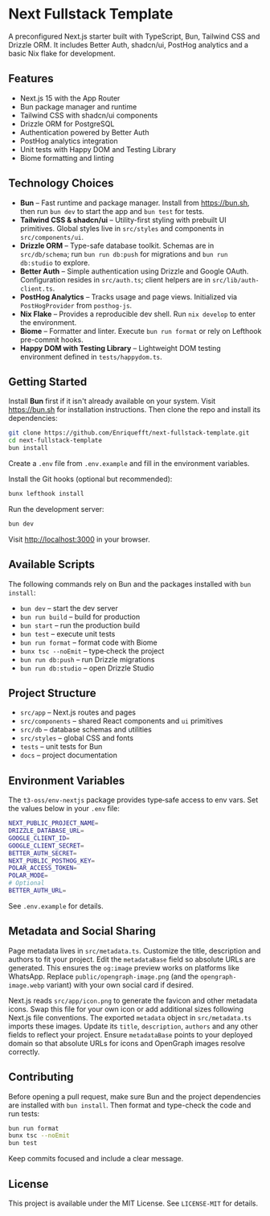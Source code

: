 # Next Fullstack Template

A preconfigured Next.js starter built with TypeScript, Bun, Tailwind CSS and
Drizzle ORM. It includes Better Auth, shadcn/ui, PostHog analytics and a basic
Nix flake for development.

## Features

- Next.js 15 with the App Router
- Bun package manager and runtime
- Tailwind CSS with shadcn/ui components
- Drizzle ORM for PostgreSQL
- Authentication powered by Better Auth
- PostHog analytics integration
- Unit tests with Happy DOM and Testing Library
- Biome formatting and linting


## Technology Choices

- **Bun** – Fast runtime and package manager. Install from <https://bun.sh>, then run `bun dev` to start the app and `bun test` for tests.
- **Tailwind CSS & shadcn/ui** – Utility-first styling with prebuilt UI primitives. Global styles live in `src/styles` and components in `src/components/ui`.
- **Drizzle ORM** – Type-safe database toolkit. Schemas are in `src/db/schema`; run `bun run db:push` for migrations and `bun run db:studio` to explore.
- **Better Auth** – Simple authentication using Drizzle and Google OAuth. Configuration resides in `src/auth.ts`; client helpers are in `src/lib/auth-client.ts`.
- **PostHog Analytics** – Tracks usage and page views. Initialized via `PostHogProvider` from `posthog-js`.
- **Nix Flake** – Provides a reproducible dev shell. Run `nix develop` to enter the environment.
- **Biome** – Formatter and linter. Execute `bun run format` or rely on Lefthook pre-commit hooks.
- **Happy DOM with Testing Library** – Lightweight DOM testing environment defined in `tests/happydom.ts`.

## Getting Started
Install **Bun** first if it isn't already available on your system. Visit
<https://bun.sh> for installation instructions. Then clone the repo and install
its dependencies:

```bash
git clone https://github.com/Enriquefft/next-fullstack-template.git
cd next-fullstack-template
bun install
```

Create a `.env` file from `.env.example` and fill in the environment variables.

Install the Git hooks (optional but recommended):

```bash
bunx lefthook install
```

Run the development server:

```bash
bun dev
```

Visit <http://localhost:3000> in your browser.

## Available Scripts

The following commands rely on Bun and the packages installed with `bun install`:

- `bun dev` – start the dev server
- `bun run build` – build for production
- `bun start` – run the production build
- `bun test` – execute unit tests
- `bun run format` – format code with Biome
- `bunx tsc --noEmit` – type‑check the project
- `bun run db:push` – run Drizzle migrations
- `bun run db:studio` – open Drizzle Studio

## Project Structure

- `src/app` – Next.js routes and pages
- `src/components` – shared React components and `ui` primitives
- `src/db` – database schemas and utilities
- `src/styles` – global CSS and fonts
- `tests` – unit tests for Bun
- `docs` – project documentation

## Environment Variables

The `t3-oss/env-nextjs` package provides type‑safe access to env vars. Set the
values below in your `.env` file:

```bash
NEXT_PUBLIC_PROJECT_NAME=
DRIZZLE_DATABASE_URL=
GOOGLE_CLIENT_ID=
GOOGLE_CLIENT_SECRET=
BETTER_AUTH_SECRET=
NEXT_PUBLIC_POSTHOG_KEY=
POLAR_ACCESS_TOKEN=
POLAR_MODE=
# Optional
BETTER_AUTH_URL=
```

See `.env.example` for details.

## Metadata and Social Sharing

Page metadata lives in `src/metadata.ts`. Customize the title, description and
authors to fit your project. Edit the `metadataBase` field so absolute URLs are
generated. This ensures the `og:image` preview works on platforms like
WhatsApp. Replace `public/opengraph-image.png` (and the
`opengraph-image.webp` variant) with your own social card if desired.

Next.js reads `src/app/icon.png` to generate the favicon and other metadata
icons. Swap this file for your own icon or add additional sizes following
Next.js file conventions. The exported `metadata` object in `src/metadata.ts`
imports these images. Update its `title`, `description`, `authors` and any other
fields to reflect your project. Ensure `metadataBase` points to your deployed
domain so that absolute URLs for icons and OpenGraph images resolve correctly.

## Contributing

Before opening a pull request, make sure Bun and the project dependencies are
installed with `bun install`. Then format and type-check the code and run tests:

```bash
bun run format
bunx tsc --noEmit
bun test
```

Keep commits focused and include a clear message.

## License

This project is available under the MIT License. See `LICENSE-MIT` for details.
